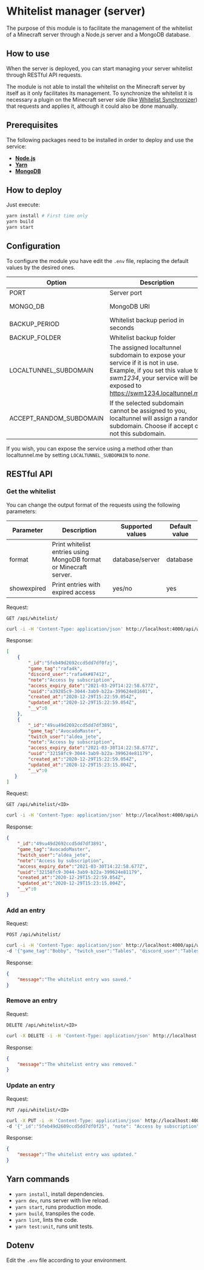 # Whitelist manager (server)

The purpose of this module is to facilitate the management of the whitelist of a Minecraft server through
a Node.js server and a MongoDB database.

## How to use

When the server is deployed, you can start managing your server whitelist through RESTful API requests.

The module is not able to install the whitelist on the Minecraft server by itself as it only facilitates its management. To synchronize the whitelist it is necessary a plugin on the Minecraft server side (like [Whitelist Synchronizer](https://github.com/crolopez/whitelist-synchronizer/)) that requests and applies it, although it could also be done manually.

## Prerequisites

The following packages need to be installed in order to deploy and use the service:
- [**Node.js**](https://nodejs.org/)
- [**Yarn**](https://classic.yarnpkg.com/)
- [**MongoDB**](https://www.mongodb.com/)

## How to deploy

Just execute:

``` bash
yarn install # First time only
yarn build
yarn start
```

## Configuration

To configure the module you have edit the `.env` file, replacing the default values by the desired ones.

| Option | Description | Default value |
|-|-|-|
| PORT | Server port | 4000 |
| MONGO_DB | MongoDB URI | mongodb://localhost/moderator-panel |
| BACKUP_PERIOD | Whitelist backup period in seconds | 30 |
| BACKUP_FOLDER | Whitelist backup folder | backups |
| LOCALTUNNEL_SUBDOMAIN | The assigned localtunnel subdomain to expose your service if it is not in use. Example, if you set this value to *swm1234*, your service will be exposed to https://swm1234.localtunnel.me. | none |
| ACCEPT_RANDOM_SUBDOMAIN | If the selected subdomain cannot be assigned to you, localtunnel will assign a random subdomain. Choose if accept or not this subdomain. | false |

If you wish, you can expose the service using a method other than localtunnel.me by setting `LOCALTUNNEL_SUBDOMAIN` to *none*.

## RESTful API

### Get the whitelist

You can change the output format of the requests using the following parameters:

| Parameter | Description | Supported values | Default value |
|-|-|-|-|
| format | Print whitelist entries using MongoDB format or Minecraft server. | database/server | database |
| showexpired | Print entries with expired access | yes/no | yes |

Request:

`GET /api/whitelist/`

``` bash
curl -i -H 'Content-Type: application/json' http://localhost:4000/api/whitelist/
```

Response:

``` JSON
[
    {
        "_id":"5feb49d2692ccd5dd7df0fzj",
        "game_tag":"rafa4k",
        "discord_user":"rafa4k#87412",
        "note":"Access by subscription",
        "access_expiry_date":"2021-03-29T14:22:58.677Z",
        "uuid":"a39285c9-3044-3ab9-b22a-399624e81601",
        "created_at":"2020-12-29T15:22:59.054Z",
        "updated_at":"2020-12-29T15:22:59.054Z",
        "__v":0
    },
    {
        "_id":"49su49d2692ccd5dd7df3891",
        "game_tag":"AvocadoMaster",
        "twitch_user":"aldea_jete",
        "note":"Access by subscription",
        "access_expiry_date":"2021-03-30T14:22:58.677Z",
        "uuid":"32158fc9-3044-3ab9-b22a-399624e81179",
        "created_at":"2020-12-29T15:22:59.054Z",
        "updated_at":"2020-12-29T15:23:15.004Z",
        "__v":0
   }
]
```

Request:

`GET /api/whitelist/<ID>`

``` bash
curl -i -H 'Content-Type: application/json' http://localhost:4000/api/whitelist/49su49d2692ccd5dd7df3891
```

Response:

``` JSON
{
    "_id":"49su49d2692ccd5dd7df3891",
    "game_tag":"AvocadoMaster",
    "twitch_user":"aldea_jete",
    "note":"Access by subscription",
    "access_expiry_date":"2021-03-30T14:22:58.677Z",
    "uuid":"32158fc9-3044-3ab9-b22a-399624e81179",
    "created_at":"2020-12-29T15:22:59.054Z",
    "updated_at":"2020-12-29T15:23:15.004Z",
    "__v":0
}
```

### Add an entry

Request:

`POST /api/whitelist/`

``` bash
curl -i -H 'Content-Type: application/json' http://localhost:4000/api/whitelist/ \
-d '{"game_tag":"Bobby", "twitch_user":"Tables", "discord_user":"Tables#4238", "note":"Fortnight", "access_time":"15d"}'
```


Response:

``` JSON
{
    "message":"The whitelist entry was saved."
}
```

### Remove an entry

Request:

`DELETE /api/whitelist/<ID>`

``` bash
curl -X DELETE -i -H 'Content-Type: application/json' http://localhost:4000/api/whitelist/49su49d2692ccd5dd7df3891
```

Response:

``` JSON
{
    "message":"The whitelist entry was removed."
}
```

### Update an entry

Request:

`PUT /api/whitelist/<ID>`

``` bash
curl -X PUT -i -H 'Content-Type: application/json' http://localhost:4000/api/whitelist/5feb49d2609ccd5dd7df0f25 \
-d '{"_id":"5feb49d2609ccd5dd7df0f25", "note": "Access by subscription", "access_time": "1M" }'
```

Response:

``` JSON
{
    "message":"The whitelist entry was updated."
}
```

## Yarn commands

- `yarn install`, install dependencies.
- `yarn dev`, runs server with live reload.
- `yarn start`, runs production mode.
- `yarn build`, transpiles the code.
- `yarn lint`, lints the code.
- `yarn test:unit`, runs unit tests.

## Dotenv

Edit the `.env` file according to your environment.